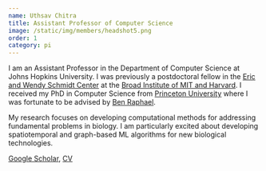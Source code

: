 ```yaml
---
name: Uthsav Chitra
title: Assistant Professor of Computer Science
image: /static/img/members/headshot5.png
order: 1
category: pi
---
```


I am an Assistant Professor in the Department of Computer Science at Johns Hopkins University. 
I was previously a postdoctoral fellow in the [Eric and Wendy Schmidt Center](https://www.ericandwendyschmidtcenter.org/) 
at the [Broad Institute of MIT and Harvard](https://www.broadinstitute.org/). 
I received my PhD in Computer Science from [Princeton University](https://www.cs.princeton.edu/) 
where I was fortunate to be advised by [Ben Raphael](https://www.cs.princeton.edu/~braphael/).

My research focuses on developing computational methods for addressing fundamental problems in biology. I am particularly excited about developing spatiotemporal and graph-based ML algorithms for new biological technologies.

[Google Scholar](https://scholar.google.com/citations?user=JPKTNnMAAAAJ&hl=en&oi=ao), [CV](/static/cv/cv_website.pdf) 